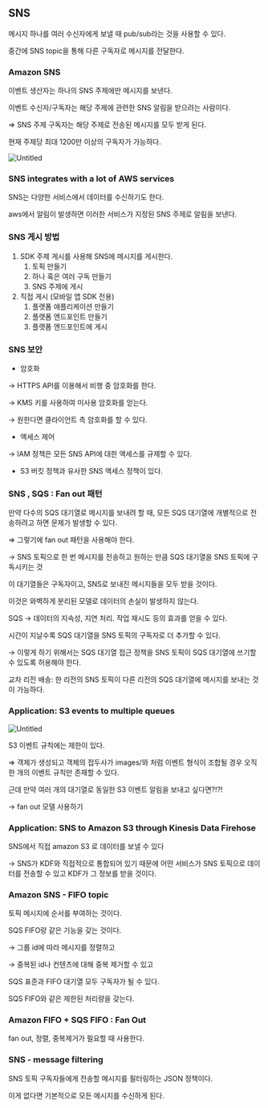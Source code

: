 ## SNS

메시지 하나를 여러 수신자에게 보낼 때 pub/sub라는 것을 사용할 수 있다.

중간에 SNS topic을 통해 다른 구독자로 메시지를 전달한다.

### Amazon SNS

이벤트 생산자는 하나의 SNS 주제에만 메시지를 보낸다.

이벤트 수신자/구독자는 해당 주제에 관련한 SNS 알림을 받으려는 사람이다.

⇒ SNS 주제 구독자는 해당 주제로 전송된 메시지를 모두 받게 된다.

현재 주제당 최대 1200만 이상의 구독자가 가능하다.

![Untitled](https://prod-files-secure.s3.us-west-2.amazonaws.com/0e50c9f9-d6b9-4369-b0d8-a40d14ac1451/ed63c897-eb29-4aca-83a2-f2a333419682/Untitled.png)

### SNS integrates with a lot of AWS services

SNS는 다양한 서비스에서 데이터를 수신하기도 한다.

aws에서 알림이 발생하면 이러한 서비스가 지정된 SNS 주제로 알림을 보낸다.

### SNS 게시 방법

1. SDK 주제 게시를 사용해 SNS에 메시지를 게시한다.
    1. 토픽 만들기
    2. 하나 혹은 여러 구독 만들기
    3. SNS 주제에 게시
2. 직접 게시 (모바일 앱 SDK 전용)
    1. 플랫폼 애플리케이션 만들기
    2. 플랫폼 엔드포인트 만들기
    3. 플랫폼 엔드포인트에 게시

### SNS 보안

- 암호화

→ HTTPS API를 이용해서 비행 중 암호화를 한다.

→ KMS 키를 사용하여 미사용 암호화를 얻는다.

→ 원한다면 클라이언트 측 암호화를 할 수 있다.

- 액세스 제어

→ IAM 정책은 모든 SNS API에 대한 액세스를 규제할 수 있다.

- S3 버킷 정책과 유사한 SNS 액세스 정책이 있다.

### SNS , SQS : Fan out 패턴

만약 다수의 SQS 대기열로 메시지를 보내려 할 때, 모든 SQS 대기열에 개별적으로 전송하려고 하면 문제가 발생할 수 있다.

⇒ 그렇기에 fan out 패턴을 사용해야 한다.

→ SNS 토픽으로 한 번 메시지를 전송하고 원하는 만큼 SQS 대기열을 SNS 토픽에 구독시키는 것

이 대기열들은 구독자이고, SNS로 보내진 메시지들을 모두 받을 것이다.

이것은 와벽하게 분리된 모델로 데이터의 손실이 발생하지 않는다.

SQS → 데이터의 지속성, 지연 처리. 작업 재시도 등의 효과를 얻을 수 있다.

시간이 지날수록 SQS 대기열을 SNS 토픽의 구독자로 더 추가할 수 있다.

→ 이렇게 하기 위해서는 SQS 대기열 접근 정책을 SNS 토픽이 SQS 대기열에 쓰기할 수 있도록 허용해야 한다.

교차 리전 배송: 한 리전의 SNS 토픽이 다른 리전의 SQS 대기열에 메시지를 보내는 것이 가능하다.

### Application: S3 events to multiple queues

![Untitled](https://prod-files-secure.s3.us-west-2.amazonaws.com/0e50c9f9-d6b9-4369-b0d8-a40d14ac1451/a5140e11-4aac-4712-b44b-42f0ba212ceb/Untitled.png)

S3 이벤트 규칙에는 제한이 있다.

⇒ 객체가 생성되고 객체의 접두사가 images/와 처럼 이벤트 형식이 조합될 경우 오직 한 개의 이벤트 규칙만 존재할 수 있다.

근데 만약 여러 개의 대기열로 동일한 S3 이벤트 알림을 보내고 싶다면?!?!

→ fan out 모델 사용하기

### Application: SNS to Amazon S3 through Kinesis Data Firehose

SNS에서 직접 amazon S3 로 데이터를 보낼 수 있다

→ SNS가 KDF와 직접적으로 통합되어 있기 때문에 어떤 서비스가 SNS 토픽으로 데이터를 전송할 수 있고 KDF가 그 정보를 받을 것이다.

### Amazon SNS - FIFO topic

토픽 메시지에 순서를 부여하는 것이다.

SQS FIFO랑 같은 기능을 갖는 것이다.

→ 그룹 id에 따라 메시지를 정렬하고

→ 중복된 id나 컨텐츠에 대해 중복 제거할 수 있고

SQS 표준과 FIFO 대기열 모두 구독자가 될 수 있다.

SQS FIFO와 같은 제한된 처리량을 갖는다.

### Amazon FIFO + SQS FIFO : Fan Out

fan out, 정렬, 중복제거가 필요할 때 사용한다.

### SNS - message filtering

SNS 토픽 구독자들에게 전송할 메시지를 필터링하는 JSON 정책이다.

이게 없다면 기본적으로 모든 메시지를 수신하게 된다.